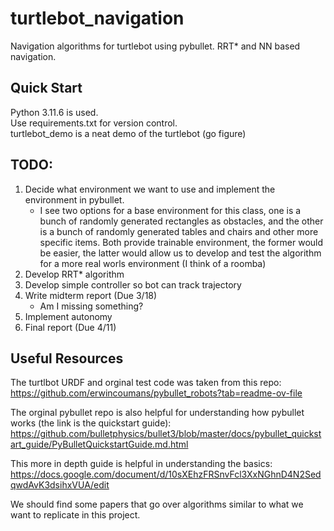 # turtlebot_navigation
Navigation algorithms for turtlebot using pybullet. RRT* and NN based navigation.

## Quick Start
Python 3.11.6 is used. \
Use requirements.txt for version control. \
turtlebot_demo is a neat demo of the turtlebot (go figure)

## TODO:
1. Decide what environment we want to use and implement the environment in pybullet. 
    - I see two options for a base environment for this class, one is a bunch of randomly generated rectangles as obstacles, and the other is a bunch of randomly generated tables and chairs and other more specific items. Both provide trainable environment, the former would be easier, the latter would allow us to develop and test the algorithm for a more real worls environment (I think of a roomba)
2. Develop RRT* algorithm
3. Develop simple controller so bot can track trajectory
4. Write midterm report (Due 3/18)
    - Am I missing something?
5. Implement autonomy
6. Final report (Due 4/11)



## Useful Resources
The turtlbot URDF and orginal test code was taken from this repo: https://github.com/erwincoumans/pybullet_robots?tab=readme-ov-file

The orginal pybullet repo is also helpful for understanding how pybullet works (the link is the quickstart guide): https://github.com/bulletphysics/bullet3/blob/master/docs/pybullet_quickstart_guide/PyBulletQuickstartGuide.md.html

This more in depth guide is helpful in understanding the basics: https://docs.google.com/document/d/10sXEhzFRSnvFcl3XxNGhnD4N2SedqwdAvK3dsihxVUA/edit

We should find some papers that go over algorithms similar to what we want to replicate in this project.